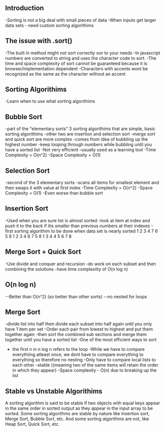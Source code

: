 ## Introduction

-Sorting is not a big deal with small pieces of data
-When inputs get larger data sets - need custom sorting algorithims 

## The issue with .sort()
-The built in method might not sort correctly oor to your needs
-In javascript numbers are converted to string and uses the character code to sort. 
-The time and space complexity of sort cannot be guaranteed because it is browser/implementation dependent
-Characters with accents wont be recognized as the same as the character without an accent

## Sorting Algorithims
-Learn when to use what sorting algorithims

## Bubble Sort
-part of the "elementary sorts" 3 sorting algorithims that are simple, basic sorting algorithims
-other two are insertion and selection sort
-merge sort and quick sort are more complex
-comes from idea of bubbling up the highest number
-keep looping through numbers while bubbling until you have a sorted list
-Not very efficient
-usually used as a learning tool
-Time Complexity = O(n^2)
-Space Complexity = O(1)


## Selection Sort
-second of the 3 elementary sorts
-scans all items for smallest element and then swaps it with value at first index
-Time Complexity = O(n^2)
-Space Complexity = O(1)
-Even worse than bubble sort

## Insertion Sort
-Used when you are sure list is almost sorted
-look at item at index and push it to the back if itis smaller than previous numbers at their indexes
-first sorting algorithim to be done when data set is nearly sorted
1 2 3 4 7 6 5 8
1 2 3 4 6 7 5 8
1 3 4 4 5 6 7 8

## Merge Sort + Quick Sort
-Use divide and conquer and recursion
-do work on each subset and then combining the solutions
-have time complexiity of O(n log n)

## O(n log n)
--Better than O(n^2) (so better than other sorts)
--no nested for loops

## Merge Sort
-divide list into half then divide each subset into half again until you only have 1 item per set
-Order each pair from lowest to highest and put them together again
-then sort the combined sub sections and merge them together until you have a sorted list
-One of the most efficient ways to sort
- the first n in n log n refers to the loop
-While we have to compare everythiing atleast once, we dont have to compare everything to everything so therefore no nesting
-Only have to compare local lists to each other
-stable )(meaning two of the same items will retain the order in which they appear)
-Space complexity - O(n) due to breaking up the list

## Stable vs Unstable Algorithims

A sorting algorithm is said to be stable if two objects with equal keys appear in the same order in sorted output as they appear in the input array to be sorted. Some sorting algorithms are stable by nature like Insertion sort, Merge Sort, Bubble Sort, etc. And some sorting algorithms are not, like Heap Sort, Quick Sort, etc.